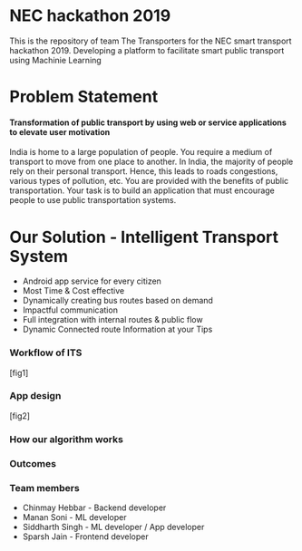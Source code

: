 # NEC hackathon 2019
This is the repository of team The Transporters for the NEC smart transport hackathon 2019.
Developing a platform to facilitate smart public transport using Machinie Learning

# Problem Statement
#### Transformation of public transport by using web or service applications to elevate user motivation
India is home to a large population of people. You require a medium of transport to move from one place to another. In India, the majority of people rely on their personal transport. Hence, this leads to roads congestions, various types of pollution, etc. You are provided with the benefits of public transportation. Your task is to build an application that must encourage people to use public transportation systems.
# Our Solution  - Intelligent Transport System
* Android app service for every citizen
* Most Time & Cost effective
* Dynamically creating bus routes based on demand
* Impactful communication
* Full integration with internal routes & public flow
* Dynamic Connected route Information at your Tips

### Workflow of ITS
[fig1]

###  App design
[fig2]

### How our algorithm works

### Outcomes

### Team members
* Chinmay Hebbar - Backend developer
* Manan Soni - ML developer
* Siddharth Singh - ML developer / App developer
* Sparsh Jain - Frontend developer
